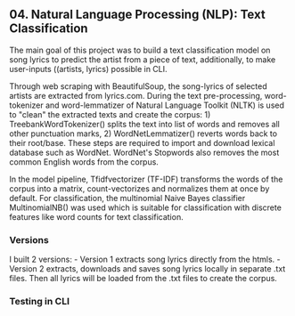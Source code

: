 ## 04. Natural Language Processing (NLP): Text Classification

The main goal of this project was to build a text classification model on song lyrics to predict the artist from a piece of text, additionally, to make user-inputs ((artists, lyrics) possible in CLI. 

Through web scraping with BeautifulSoup, the song-lyrics of selected artists are extracted from lyrics.com. During the text pre-processing, word-tokenizer and word-lemmatizer of Natural Language Toolkit (NLTK) is used to "clean" the extracted texts and create the corpus: 1) TreebankWordTokenizer() splits the text into list of words and removes all other punctuation marks, 2) WordNetLemmatizer() reverts words back to their root/base. These steps are required to import and download lexical database such as WordNet. WordNet's Stopwords also removes the most common English words from the corpus.  

In the model pipeline, Tfidfvectorizer (TF-IDF) transforms the words of the corpus into a matrix, count-vectorizes and normalizes them at once by default. For classification, the multinomial Naive Bayes classifier MultinomialNB() was used which is suitable for classification with discrete features like word counts for text classification. 


### Versions

I built 2 versions: 
    - Version 1 extracts song lyrics directly from the htmls. 
    - Version 2 extracts, downloads and saves song lyrics locally in separate .txt files. Then all lyrics will be loaded from the .txt files to create the corpus. 


### Testing in CLI 



